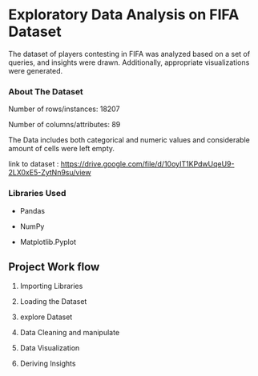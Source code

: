# Exploratory Data Analysis on FIFA Dataset

The dataset of players contesting in FIFA was analyzed based on a set of queries, and insights were drawn. Additionally, appropriate visualizations were generated.

### About The Dataset

Number of rows/instances: 18207

Number of columns/attributes: 89

The Data includes both categorical and numeric values and considerable amount of cells were left empty.

link to dataset : https://drive.google.com/file/d/10oyIT1KPdwUqeU9-2LX0xE5-ZytNn9su/view

### Libraries Used

* Pandas

* NumPy

* Matplotlib.Pyplot



## **Project Work flow**

1. Importing Libraries

2. Loading the Dataset

3. explore Dataset

3. Data Cleaning and manipulate

4. Data Visualization

6. Deriving Insights
